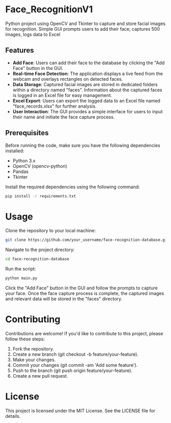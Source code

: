 # Face_RecognitionV1
Python project using OpenCV and Tkinter to capture and store facial images for recognition. Simple GUI prompts users to add their face; captures 500 images, logs data to Excel

## Features

- **Add Face**: Users can add their face to the database by clicking the "Add Face" button in the GUI.
- **Real-time Face Detection**: The application displays a live feed from the webcam and overlays rectangles on detected faces.
- **Data Storage**: Captured facial images are stored in dedicated folders within a directory named "faces". Information about the captured faces is logged in an Excel file for easy management.
- **Excel Export**: Users can export the logged data to an Excel file named "face_records.xlsx" for further analysis.
- **User Interaction**: The GUI provides a simple interface for users to input their name and initiate the face capture process.

## Prerequisites

Before running the code, make sure you have the following dependencies installed:

- Python 3.x
- OpenCV (opencv-python)
- Pandas
- Tkinter

Install the required dependencies using the following command:

```bash
pip install -r requirements.txt
```

# Usage
Clone the repository to your local machine:

```bash
git clone https://github.com/your_username/face-recognition-database.git
```

Navigate to the project directory:
```bash
cd face-recognition-database
```
Run the script:
```bash
python main.py
```
Click the "Add Face" button in the GUI and follow the prompts to capture your face.
Once the face capture process is complete, the captured images and relevant data will be stored in the "faces" directory.

# Contributing
Contributions are welcome! If you'd like to contribute to this project, please follow these steps:

1. Fork the repository.
2. Create a new branch (git checkout -b feature/your-feature).
3. Make your changes.
4. Commit your changes (git commit -am 'Add some feature').
5. Push to the branch (git push origin feature/your-feature).
6. Create a new pull request.

# License
This project is licensed under the MIT License. See the LICENSE file for details.
